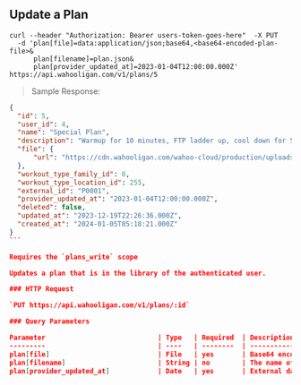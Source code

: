 ## Update a Plan

```shell
curl --header "Authorization: Bearer users-token-goes-here"  -X PUT
  -d 'plan[file]=data:application/json;base64,<base64-encoded-plan-file>&
      plan[filename]=plan.json&
      plan[provider_updated_at]=2023-01-04T12:00:00.000Z'  https://api.wahooligan.com/v1/plans/5
```

> Sample Response:

``````json
{
  "id": 5,
  "user_id": 4,
  "name": "Special Plan",
  "description": "Warmup for 10 minutes, FTP ladder up, cool down for 5 minutes",
  "file": {
      "url": "https://cdn.wahooligan.com/wahoo-cloud/production/uploads/plan/file/RGpT2JYKbmHzqRu2WFHHvg/plan.json"
  },
  "workout_type_family_id": 0,
  "workout_type_location_id": 255,
  "external_id": "P0001",
  "provider_updated_at": "2023-01-04T12:00:00.000Z",
  "deleted": false,
  "updated_at": "2023-12-19T22:26:36.000Z",
  "created_at": "2024-01-05T05:18:21.000Z"
}
```

Requires the `plans_write` scope

Updates a plan that is in the library of the authenticated user.

### HTTP Request

`PUT https://api.wahooligan.com/v1/plans/:id`

### Query Parameters

Parameter                            | Type   | Required  | Description
---------                            | ----   | --------  | -----------
plan[file]                           | File   | yes       | Base64 encoded JSON file
plan[filename]                       | String | no        | The name of the plan file
plan[provider_updated_at]            | Date   | yes       | External date/time the file was updated externally

